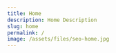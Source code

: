 ```yaml
---
title: Home
description: Home Description
slug: home
permalink: /
image: /assets/files/seo-home.jpg
---
```

